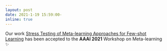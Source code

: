 ```yaml
---
layout: post
date: 2021-1-19 15:59:00-
inline: true
---
```


Our work [Stress Testing of Meta-learning Approaches for Few-shot Learning]({{site.baseurl}}/assets/pdf/stress_test.pdf) has been accepted to the **AAAI 2021** Workshop on Meta-learning :sparkles: